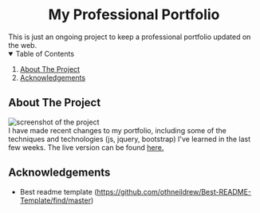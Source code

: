 
<h1 align="center">
My Professional Portfolio</h1>
    This is just an ongoing project to keep a professional portfolio updated on the web.
    <br />
    <!-- TABLE OF CONTENTS -->
<details open="open">
  <summary>Table of Contents</summary>
  <ol>
    <li>
      <a href="#about-the-project">About The Project</a>
    </li>
    <li><a href="#acknowledgements">Acknowledgements</a></li>
  </ol>
</details>



<!-- ABOUT THE PROJECT -->
## About The Project

![screenshot of the project](prof-port.gif)
<br>
I have made recent changes to my portfolio, including some of the techniques and technologies (js, jquery, bootstrap) I've learned in the last few weeks. The live version can be found <a href="https://bryan-barnes12.github.io/professional-portfolio/">here.</a>
<!-- ACKNOWLEDGEMENTS -->
## Acknowledgements
* Best readme template (https://github.com/othneildrew/Best-README-Template/find/master)





